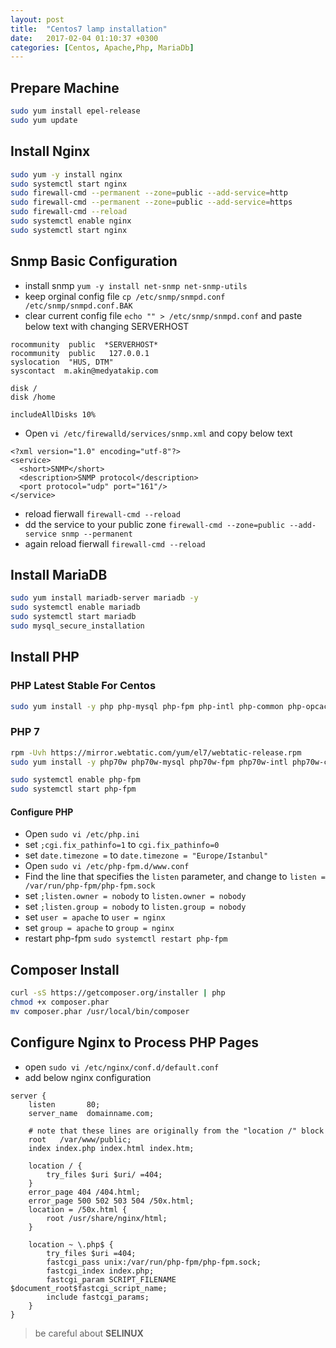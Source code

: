 ```yaml
---
layout: post
title:  "Centos7 lamp installation"
date:   2017-02-04 01:10:37 +0300
categories: [Centos, Apache,Php, MariaDb]
---
```


## Prepare Machine

```sh
sudo yum install epel-release
sudo yum update
```

## Install Nginx

```sh
sudo yum -y install nginx
sudo systemctl start nginx
sudo firewall-cmd --permanent --zone=public --add-service=http 
sudo firewall-cmd --permanent --zone=public --add-service=https
sudo firewall-cmd --reload
sudo systemctl enable nginx
sudo systemctl start nginx
```

## Snmp Basic Configuration 
- install snmp `yum -y install net-snmp net-snmp-utils`
- keep orginal config file `cp /etc/snmp/snmpd.conf /etc/snmp/snmpd.conf.BAK`
- clear current config file `echo "" > /etc/snmp/snmpd.conf` and paste below text with changing SERVERHOST
```
rocommunity  public  *SERVERHOST*
rocommunity  public   127.0.0.1
syslocation  "HUS, DTM"
syscontact  m.akin@medyatakip.com

disk /
disk /home

includeAllDisks 10%
```

- Open `vi /etc/firewalld/services/snmp.xml` and copy below text
```
<?xml version="1.0" encoding="utf-8"?>
<service>
  <short>SNMP</short>
  <description>SNMP protocol</description>
  <port protocol="udp" port="161"/>
</service>
```
- reload fierwall  `firewall-cmd --reload`
- dd the service to your public zone `firewall-cmd --zone=public --add-service snmp --permanent`
- again reload fierwall `firewall-cmd --reload`




## Install MariaDB

```sh
sudo yum install mariadb-server mariadb -y
sudo systemctl enable mariadb
sudo systemctl start mariadb
sudo mysql_secure_installation
```

## Install PHP
### PHP Latest Stable For Centos
```sh
sudo yum install -y php php-mysql php-fpm php-intl php-common php-opcache php-dom php-mcrypt
```
### PHP 7 
```sh
rpm -Uvh https://mirror.webtatic.com/yum/el7/webtatic-release.rpm
sudo yum install -y php70w php70w-mysql php70w-fpm php70w-intl php70w-common php70w-opcache php70w-dom php70w-mcrypt
```

```sh
sudo systemctl enable php-fpm
sudo systemctl start php-fpm
```

#### Configure PHP
- Open `sudo vi /etc/php.ini`
- set `;cgi.fix_pathinfo=1` to `cgi.fix_pathinfo=0`
- set `date.timezone =` to `date.timezone = "Europe/Istanbul"`
- Open `sudo vi /etc/php-fpm.d/www.conf`
- Find the line that specifies the `listen` parameter, and change to `listen = /var/run/php-fpm/php-fpm.sock`
- set `;listen.owner = nobody` to `listen.owner = nobody`
- set `;listen.group = nobody` to `listen.group = nobody`
- set `user = apache` to `user = nginx`
- set `group = apache` to `group = nginx`
- restart php-fpm `sudo systemctl restart php-fpm`

## Composer Install

```sh
curl -sS https://getcomposer.org/installer | php
chmod +x composer.phar
mv composer.phar /usr/local/bin/composer
```

## Configure Nginx to Process PHP Pages 
- open `sudo vi /etc/nginx/conf.d/default.conf`
- add below nginx configuration

```
server {
    listen       80;
    server_name  domainname.com;

    # note that these lines are originally from the "location /" block
    root   /var/www/public;
    index index.php index.html index.htm;

    location / {
        try_files $uri $uri/ =404;
    }
    error_page 404 /404.html;
    error_page 500 502 503 504 /50x.html;
    location = /50x.html {
        root /usr/share/nginx/html;
    }

    location ~ \.php$ {
        try_files $uri =404;
        fastcgi_pass unix:/var/run/php-fpm/php-fpm.sock;
        fastcgi_index index.php;
        fastcgi_param SCRIPT_FILENAME $document_root$fastcgi_script_name;
        include fastcgi_params;
    }
}
```

> be careful about **SELINUX**
